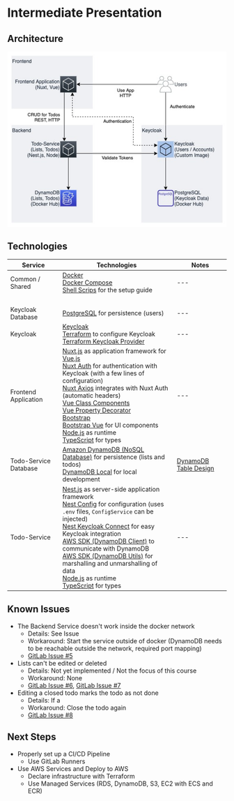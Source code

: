 # Intermediate Presentation

## Architecture

![Local Architecture](Local-Architecture.jpg)

## Technologies

| Service               | Technologies                                                                                                                                                                                                                                                                                                                                                                                                                                                                                                                                                                                                                                                                                                                                                                  | Notes                                                       |
|-----------------------|-------------------------------------------------------------------------------------------------------------------------------------------------------------------------------------------------------------------------------------------------------------------------------------------------------------------------------------------------------------------------------------------------------------------------------------------------------------------------------------------------------------------------------------------------------------------------------------------------------------------------------------------------------------------------------------------------------------------------------------------------------------------------------|-------------------------------------------------------------|
| Common / Shared       | [Docker](https://www.docker.com/) <br> [Docker Compose](https://docs.docker.com/compose/) <br> [Shell Scrips]() for the setup guide                                                                                                                                                                                                                                                                                                                                                                                                                                                                                                                                                                                                                                           | ---                                                         |
| &MediumSpace;         | &MediumSpace;                                                                                                                                                                                                                                                                                                                                                                                                                                                                                                                                                                                                                                                                                                                                                                 | &MediumSpace;                                               |
| Keycloak Database     | [PostgreSQL](https://www.postgresql.org/) for persistence (users)                                                                                                                                                                                                                                                                                                                                                                                                                                                                                                                                                                                                                                                                                                             | ---                                                         |
| Keycloak              | [Keycloak](https://www.keycloak.org/) <br>[Terraform](https://www.terraform.io/) to configure Keycloak <br> [Terraform Keycloak Provider](https://registry.terraform.io/providers/mrparkers/keycloak/latest)                                                                                                                                                                                                                                                                                                                                                                                                                                                                                                                                                                  | ---                                                         |
| Frontend Application  | [Nuxt.js](https://nuxtjs.org/) as application framework for [Vue.js](https://vuejs.org/) <br> [Nuxt Auth](https://dev.auth.nuxtjs.org/) for authentication with Keycloak (with a few lines of configuration) <br> [Nuxt Axios](https://axios.nuxtjs.org/) integrates with Nuxt Auth (automatic headers) <br> [Vue Class Components](https://class-component.vuejs.org/) <br> [Vue Property Decorator](https://www.npmjs.com/package/vue-property-decorator?activeTab=versions) <br> [Bootstrap](https://getbootstrap.com/) <br> [Bootstrap Vue](https://bootstrap-vue.org/) for UI components <br> [Node.js](https://nodejs.org/en/) as runtime <br> [TypeScript](https://www.typescriptlang.org/) for types                                                                  | ---                                                         |
| Todo-Service Database | [Amazon DynamoDB (NoSQL Database)](https://aws.amazon.com/dynamodb/) for persistence (lists and todos) <br> [DynamoDB Local](https://hub.docker.com/r/amazon/dynamodb-local) for local development                                                                                                                                                                                                                                                                                                                                                                                                                                                                                                                                                                            | [DynamoDB Table Design](../02.DynamoDB-Modelling/README.md) |
| Todo-Service          | [Nest.js](https://nestjs.com/) as server-side application framework <br> [Nest Config](https://docs.nestjs.com/techniques/configuration) for configuration (uses `.env` files, `ConfigService` can be injected) <br> [Nest Keycloak Connect](https://www.npmjs.com/package/nest-keycloak-connect) for easy Keycloak integration <br> [AWS SDK (DynamoDB Client)](https://docs.aws.amazon.com/AWSJavaScriptSDK/v3/latest/clients/client-dynamodb/index.html) to communicate with DynamoDB <br> [AWS SDK (DynamoDB Utils)](https://docs.aws.amazon.com/AWSJavaScriptSDK/v3/latest/modules/_aws_sdk_util_dynamodb.html) for marshalling and unmarshalling of data <br> [Node.js](https://nodejs.org/en/) as runtime <br> [TypeScript](https://www.typescriptlang.org/) for types | ---                                                         |

## Known Issues

- The Backend Service doesn't work inside the docker network
    - Details: See Issue
    - Workaround: Start the service outside of docker (DynamoDB needs to be reachable outside the network, required port mapping)
    - [GitLab Issue #5](https://git.it.hs-heilbronn.de/it/courses/seb/cc1/ws21/paris/-/issues/5)
- Lists can't be edited or deleted
    - Details: Not yet implemented / Not the focus of this course
    - Workaround: None
    - [GitLab Issue #6](https://git.it.hs-heilbronn.de/it/courses/seb/cc1/ws21/paris/-/issues/6), [GitLab Issue #7](https://git.it.hs-heilbronn.de/it/courses/seb/cc1/ws21/paris/-/issues/7)
- Editing a closed todo marks the todo as not done
    - Details: If a
    - Workaround: Close the todo again
    - [GitLab Issue #8](https://git.it.hs-heilbronn.de/it/courses/seb/cc1/ws21/paris/-/issues/8)

## Next Steps

- Properly set up a CI/CD Pipeline
    - Use GitLab Runners
- Use AWS Services and Deploy to AWS
    - Declare infrastructure with Terraform
    - Use Managed Services (RDS, DynamoDB, S3, EC2 with ECS and ECR)
